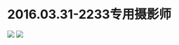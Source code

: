 # 2016.03.31-2233专用摄影师
![](https://bilicoverimg.github.io/2016/2016.03.31-2233专用摄影师.png)
![](https://bilicover2016.github.io/2016.04.01.jpg)